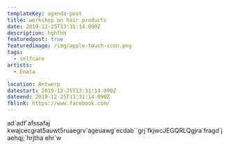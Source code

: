 ```yaml
---
templateKey: agenda-post
title: workshop on hair products
date: 2019-12-25T13:31:14.090Z
description: hghfhh
featuredpost: true
featuredimage: /img/apple-touch-icon.png
tags:
  - selfcare
artists:
  - Enata

location: Antwerp
datestart: 2019-12-25T13:31:14.090Z
dateend: 2019-12-25T13:31:14.090Z
fblink: https://www.facebook.com/
---
```

ad\`adf\`afssafaj kwajcecgrat5auwt5ruaegrv\`ageuawg\`ecdab\`\`grj\`fkjwcJEGQRLQgjra\`fragd\`jaehqj;\`hrjtha ehr`w
